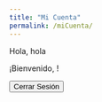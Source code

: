 ```yaml
---
title: "Mi Cuenta"
permalink: /miCuenta/
---
```


Hola, hola

¡Bienvenido, <span id="username"></span>!


<!-- Your logout content here -->
<button onclick="logout()">Cerrar Sesión</button>


<script>
  // Netlify Identity script and event handling
  netlifyIdentity.on('login', user => {
    // Additional actions after login if needed

    // Muestra el mensaje de bienvenida y el nombre de usuario
    const usernameSpan = document.getElementById('username');

    if (usernameSpan) {
      usernameSpan.innerText = user.user_metadata.full_name || user.email;
    }
  });

  netlifyIdentity.on('logout', () => {
    // Additional actions after logout if needed

    // Borra el nombre de usuario al cerrar sesión
    const usernameSpan = document.getElementById('username');
    if (usernameSpan) {
      usernameSpan.innerText = '';
    }
  });

  function logout() {
    netlifyIdentity.logout();
  }
</script>
